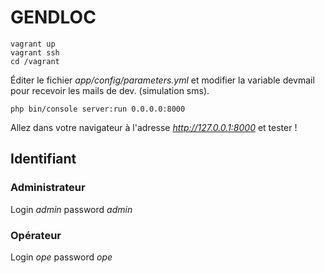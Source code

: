 # GENDLOC

    vagrant up
    vagrant ssh
    cd /vagrant

Éditer le fichier *app/config/parameters.yml* et modifier la variable devmail
pour recevoir les mails de dev. (simulation sms).

    php bin/console server:run 0.0.0.0:8000
    
Allez dans votre navigateur à l'adresse *http://127.0.0.1:8000* et tester !

## Identifiant 

### Administrateur

Login *admin* password *admin*

### Opérateur

Login *ope* password *ope*
